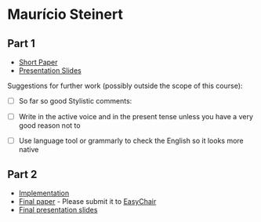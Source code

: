 # Maurício Steinert

## Part 1

- [Short Paper](steinert-proposal.pdf)
- [Presentation Slides](steinert-proposal-slides.pdf)

Suggestions for further work (possibly outside the scope of this course):

- [ ] So far so good
Stylistic comments:

- [ ] Write in the active voice and in the present tense unless you have a very good reason not to 
- [ ] Use language tool or grammarly to check the English so it looks more native 

## Part 2

- [Implementation](<link to github>)
- [Final paper](steinert-paper.pdf) - Please submit it to [EasyChair](https://easychair.org/conferences/?conf=ap2020)
- [Final presentation slides](steinert-final-presentation-slides.pdf)